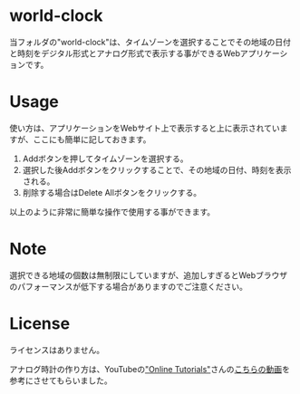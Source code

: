 # world-clock

当フォルダの"world-clock"は、タイムゾーンを選択することでその地域の日付と時刻をデジタル形式とアナログ形式で表示する事ができるWebアプリケーションです。

# Usage

使い方は、アプリケーションをWebサイト上で表示すると上に表示されていますが、ここにも簡単に記しておきます。

1. Addボタンを押してタイムゾーンを選択する。
2. 選択した後Addボタンをクリックすることで、その地域の日付、時刻を表示される。
3. 削除する場合はDelete Allボタンをクリックする。

以上のように非常に簡単な操作で使用する事ができます。

# Note
 
選択できる地域の個数は無制限にしていますが、追加しすぎるとWebブラウザのパフォーマンスが低下する場合がありますのでご注意ください。
 
# License
 
ライセンスはありません。

アナログ時計の作り方は、YouTubeの["Online Tutorials"](https://www.youtube.com/channel/UCbwXnUipZsLfUckBPsC7Jog)さんの[こちらの動画](https://www.youtube.com/watch?v=weZFfrjF-k4)を参考にさせてもらいました。